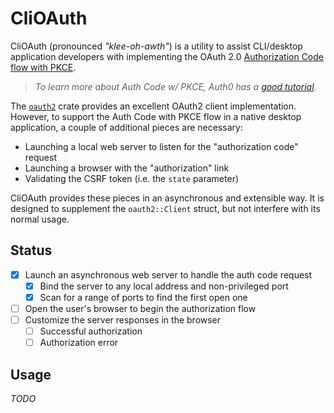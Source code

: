 # CliOAuth

CliOAuth (pronounced _"klee-oh-awth"_) is a utility to assist CLI/desktop application developers with implementing the 
OAuth 2.0 [Authorization Code flow with PKCE][1].

> _To learn more about Auth Code w/ PKCE, Auth0 has a [good tutorial][2]._

The [`oauth2`][3] crate provides an excellent OAuth2 client implementation. However, to support the Auth Code with PKCE
flow in a native desktop application, a couple of additional pieces are necessary:

- Launching a local web server to listen for the "authorization code" request
- Launching a browser with the "authorization" link
- Validating the CSRF token (i.e. the `state` parameter)

CliOAuth provides these pieces in an asynchronous and extensible way. It is designed to supplement the `oauth2::Client`
struct, but not interfere with its normal usage.

## Status

- [x] Launch an asynchronous web server to handle the auth code request
  - [x] Bind the server to any local address and non-privileged port
  - [x] Scan for a range of ports to find the first open one
- [ ] Open the user's browser to begin the authorization flow
- [ ] Customize the server responses in the browser
  - [ ] Successful authorization
  - [ ] Authorization error

[1]: https://www.rfc-editor.org/rfc/rfc7636
[2]: https://auth0.com/docs/get-started/authentication-and-authorization-flow/authorization-code-flow-with-proof-key-for-code-exchange-pkce
[3]: https://crates.io/crates/oauth2

## Usage

_TODO_

